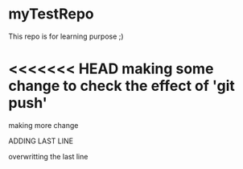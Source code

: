 # myTestRepo

This repo is for learning purpose ;)

<<<<<<< HEAD
making some change to check the effect of 'git push'
=======
making more change


ADDING LAST LINE

overwritting the last line